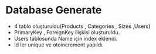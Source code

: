 # Database Generate
- 4 tablo oluşturuldu(Products , Categories , Sizes ,Users)
- PrimaryKey , ForeignKey ilişkisi oluşturuldu.
- Users tablosunda Name için index eklendi.
- Id ler unique ve otoincrement yapıldı.
